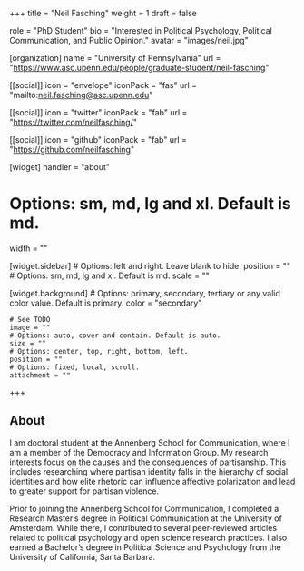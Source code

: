 +++
title = "Neil Fasching"
weight = 1
draft = false

role = "PhD Student"
bio = "Interested in Political Psychology, Political Communication, and Public Opinion."
avatar = "images/neil.jpg"

[organization]
  name = "University of Pennsylvania"
  url = "https://www.asc.upenn.edu/people/graduate-student/neil-fasching"

[[social]]
  icon = "envelope"
  iconPack = "fas"
  url = "mailto:neil.fasching@asc.upenn.edu"

[[social]]
  icon = "twitter"
  iconPack = "fab"
  url = "https://twitter.com/neilfasching/"

[[social]]
  icon = "github"
  iconPack = "fab"
  url = "https://github.com/neilfasching"

[widget]
  handler = "about"
    
  # Options: sm, md, lg and xl. Default is md.
  width = ""

  [widget.sidebar]
    # Options: left and right. Leave blank to hide.
    position = ""
    # Options: sm, md, lg and xl. Default is md.
    scale = ""
    
  [widget.background]
    # Options: primary, secondary, tertiary or any valid color value. Default is primary.
    color = "secondary"
    
    # See TODO
    image = ""
    # Options: auto, cover and contain. Default is auto.
    size = ""
    # Options: center, top, right, bottom, left.
    position = ""
    # Options: fixed, local, scroll.
    attachment = ""
+++

## About

I am doctoral student at the Annenberg School for Communication, where I am a member of the Democracy and Information Group. My research interests focus on the causes and the consequences of partisanship. This includes researching where partisan identity falls in the hierarchy of social identities and how elite rhetoric can influence affective polarization and lead to greater support for partisan violence. 

Prior to joining the Annenberg School for Communication, I completed a Research Master’s degree in Political Communication at the University of Amsterdam. While there, I contributed to several peer-reviewed articles related to political psychology and open science research practices. I also earned a Bachelor’s degree in Political Science and Psychology from the University of California, Santa Barbara.

